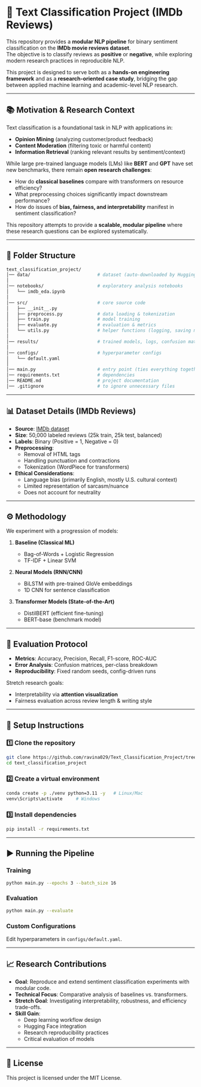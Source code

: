 # 🎯 Text Classification Project (IMDb Reviews)

This repository provides a **modular NLP pipeline** for binary sentiment classification on the **IMDb movie reviews dataset**.  
The objective is to classify reviews as **positive** or **negative**, while exploring modern research practices in reproducible NLP.  

This project is designed to serve both as a **hands-on engineering framework** and as a **research-oriented case study**, bridging the gap between applied machine learning and academic-level NLP research.

---

## 📚 Motivation & Research Context

Text classification is a foundational task in NLP with applications in:  
- **Opinion Mining** (analyzing customer/product feedback)  
- **Content Moderation** (filtering toxic or harmful content)  
- **Information Retrieval** (ranking relevant results by sentiment/context)  

While large pre-trained language models (LMs) like **BERT** and **GPT** have set new benchmarks, there remain **open research challenges**:  
- How do **classical baselines** compare with transformers on resource efficiency?  
- What preprocessing choices significantly impact downstream performance?  
- How do issues of **bias, fairness, and interpretability** manifest in sentiment classification?  

This repository attempts to provide a **scalable, modular pipeline** where these research questions can be explored systematically.

---

## 📂 Folder Structure

```bash
text_classification_project/
│── data/                         # dataset (auto-downloaded by Hugging Face)
│
│── notebooks/                    # exploratory analysis notebooks
│   └── imdb_eda.ipynb
│
│── src/                          # core source code
│   ├── __init__.py
│   ├── preprocess.py             # data loading & tokenization
│   ├── train.py                  # model training
│   ├── evaluate.py               # evaluation & metrics
│   └── utils.py                  # helper functions (logging, saving models, etc.)
│
│── results/                      # trained models, logs, confusion matrix plot
│
│── configs/                      # hyperparameter configs
│   └── default.yaml
│
│── main.py                       # entry point (ties everything together)
│── requirements.txt              # dependencies
│── README.md                     # project documentation
│── .gitignore                    # to ignore unnecessary files
```

---

## 📊 Dataset Details (IMDb Reviews)

- **Source**: [IMDb dataset](https://ai.stanford.edu/~amaas/data/sentiment/)  
- **Size**: 50,000 labeled reviews (25k train, 25k test, balanced)  
- **Labels**: Binary (Positive = 1, Negative = 0)  
- **Preprocessing**:  
  - Removal of HTML tags  
  - Handling punctuation and contractions  
  - Tokenization (WordPiece for transformers)  
- **Ethical Considerations**:  
  - Language bias (primarily English, mostly U.S. cultural context)  
  - Limited representation of sarcasm/nuance  
  - Does not account for neutrality  

---

## ⚙️ Methodology

We experiment with a progression of models:

1. **Baseline (Classical ML)**  
   - Bag-of-Words + Logistic Regression  
   - TF-IDF + Linear SVM  

2. **Neural Models (RNN/CNN)**  
   - BiLSTM with pre-trained GloVe embeddings  
   - 1D CNN for sentence classification  

3. **Transformer Models (State-of-the-Art)**  
   - DistilBERT (efficient fine-tuning)  
   - BERT-base (benchmark model)  

---

## 🧪 Evaluation Protocol

- **Metrics**: Accuracy, Precision, Recall, F1-score, ROC-AUC  
- **Error Analysis**: Confusion matrices, per-class breakdown  
- **Reproducibility**: Fixed random seeds, config-driven runs  

Stretch research goals:  
- Interpretability via **attention visualization**  
- Fairness evaluation across review length & writing style  

---

## 🚀 Setup Instructions

### 1️⃣ Clone the repository
```bash
git clone https://github.com/ravina029/Text_Classification_Project/tree/main
cd text_classification_project
```

### 2️⃣ Create a virtual environment
```bash
conda create -p ./venv python=3.11 -y   # Linux/Mac
venv\Scripts\activate     # Windows
```

### 3️⃣ Install dependencies
```bash
pip install -r requirements.txt
```

---

## ▶️ Running the Pipeline

### Training
```bash
python main.py --epochs 3 --batch_size 16
```

### Evaluation
```bash
python main.py --evaluate
```

### Custom Configurations
Edit hyperparameters in `configs/default.yaml`.

---

## 📈 Research Contributions

- **Goal**: Reproduce and extend sentiment classification experiments with modular code.  
- **Technical Focus**: Comparative analysis of baselines vs. transformers.  
- **Stretch Goal**: Investigating interpretability, robustness, and efficiency trade-offs.  
- **Skill Gain**:  
  - Deep learning workflow design  
  - Hugging Face integration  
  - Research reproducibility practices  
  - Critical evaluation of models  

---

## 📜 License
This project is licensed under the MIT License.  
